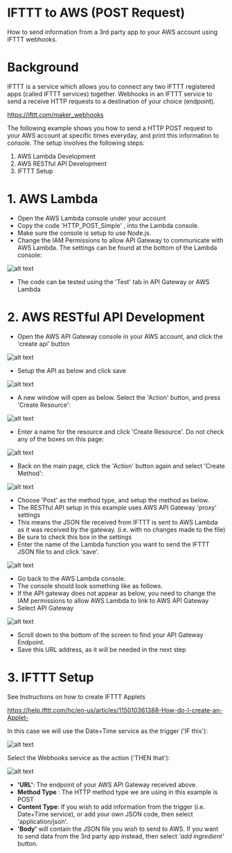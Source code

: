 # IFTTT to AWS (POST Request)
How to send information from a 3rd party app to your AWS account using IFTTT webhooks. 

# Background 
IFTTT is a service which allows you to connect any two IFTTT registered apps (called IFTTT services) together.
Webhooks in an IFTTT service to send a receive HTTP requests to a destination of your choice (endpoint). 

https://ifttt.com/maker_webhooks

The following example shows you how to send a HTTP POST request to your AWS account at specific times everyday, and print this information to console. 
The setup involves the following steps: 

1. AWS Lambda Development 
2. AWS RESTful API Development 
3. IFTTT Setup 


# 1. AWS Lambda
- Open the AWS Lambda console under your account
- Copy the code 'HTTP_POST_Simple' , into the Lambda console. 
- Make sure the console is setup to use Node.js. 
- Change the IAM Permissions to allow API Gateway to communicate with AWS Lambda. The settings can be found at the bottom of the Lambda console:

![alt text](IAMper.png)

- The code can be tested using the 'Test' tab in API Gateway or AWS Lambda 

# 2. AWS RESTful API Development 
- Open the AWS API Gateway console in your AWS account, and click the 'create api' button

![alt text](https://github.com/aoifem1/IFTTT_to_AWS/blob/master/Images/AWSgw1.PNG)

- Setup the API as below and click save 

![alt text](https://github.com/aoifem1/IFTTT_to_AWS/blob/master/Images/AWSgw2.PNG)


- A new window will open as below. Select the 'Action' button, and press 'Create Resource':

![alt text](https://github.com/aoifem1/IFTTT_to_AWS/blob/master/Images/AWSgw3.PNG)


- Enter a name for the resource and click 'Create Resource'. Do not check any of the boxes on this page: 

![alt text](https://github.com/aoifem1/IFTTT_to_AWS/blob/master/Images/AWSgw4.PNG)


- Back on the main page, click the 'Action' button again and select 'Create Method': 

![alt text](https://github.com/aoifem1/IFTTT_to_AWS/blob/master/Images/AWSgw3.PNG)


- Choose 'Post' as the method type, and setup the method as below. 
- The RESTful API setup in this example uses AWS API Gateway 'proxy' settings 
- This means the JSON file received from IFTTT is sent to AWS Lambda as it was received by the gateway. (i.e. with no changes made to the file) 
- Be sure to check this box in the settings
- Enter the name of the Lambda function you want to send the IFTTT JSON file to and click 'save'. 

![alt text](https://github.com/aoifem1/IFTTT_to_AWS/blob/master/Images/AWSgw5.PNG)


- Go back to the AWS Lambda console. 
- The console should look something like as follows. 
- If the API gateway does not appear as below, you need to change the IAM permissions to allow AWS Lambda to link to AWS API Gateway
- Select API Gateway 

![alt text](https://github.com/aoifem1/IFTTT_to_AWS/blob/master/Images/AWSgw6.PNG)

- Scroll down to the bottom of the screen to find your API Gateway Endpoint. 
- Save this URL address, as it will be needed in the next step 

# 3. IFTTT Setup
See Instructions on how to create IFTTT Applets

https://help.ifttt.com/hc/en-us/articles/115010361388-How-do-I-create-an-Applet-

In this case we will use the Date+Time service as the trigger ('IF this'):

![alt text](IFTTTTrigger2.PNG)

Select the Webhooks service as the action ('THEN that'):

![alt text](IFTTTAction1.PNG)

- **'URL'**: The endpoint of your AWS API Gateway received above. 
- **Method Type** : The HTTP method type we are using in this example is POST
- **Content Type**: If you wish to add information from the trigger (i.e. Date+Time service), or add your own JSON code, then select 'application/json'. 
- **'Body'** will contain the JSON file you wish to send to AWS. If you want to send data from the 3rd party app instead, then select *'add ingredient'* button. 






